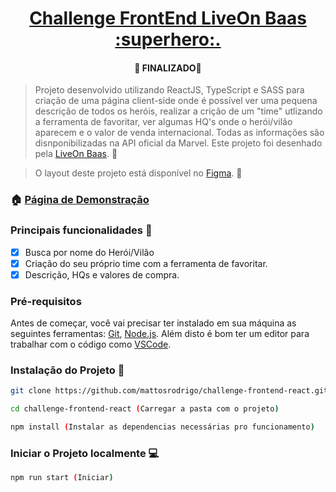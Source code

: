 <h1 align="center">
    <a href="https://challenge-frontend-liveon.vercel.app/">Challenge FrontEnd LiveOn Baas :superhero:.</a>
</h1>

<h4 align="center"> 
	🚧  FINALIZADO🚧
</h4>

> Projeto desenvolvido utilizando ReactJS, TypeScript e SASS para criação de uma página client-side onde é possível ver uma pequena descrição de todos os heróis, realizar a crição de um "time" utlizando a ferramenta de favoritar, ver algumas HQ's onde o herói/vilão aparecem e o valor de venda internacional. Todas as informações são disnponibilizadas na API oficial da Marvel.
Este projeto foi desenhado pela [LiveOn Baas](https://liveonbaas.com/?gclid=Cj0KCQjw18WKBhCUARIsAFiW7JzHXru7TYHUcsmGUI0kz_Hsp0a4lmzeTp0THovIeh9E3t-JQed7M0caAqSfEALw_wcB). :supervillain:

> O layout deste projeto está disponível no [Figma](https://www.figma.com/file/b7EzpqbYSCIjj2OFHPGCqY/Live-On---Challenge-Frontend-React?node-id=0%3A1). :mage:

### 🏠 [Página de Demonstração](https://challenge-frontend-liveon.vercel.app/)

### Principais funcionalidades :abacus:

- [x] Busca por nome do Herói/Vilão
- [x] Criação do seu próprio time com a ferramenta de favoritar.
- [x] Descrição, HQs e valores de compra.

### Pré-requisitos

Antes de começar, você vai precisar ter instalado em sua máquina as seguintes ferramentas:
[Git](https://git-scm.com), [Node.js](https://nodejs.org/en/). 
Além disto é bom ter um editor para trabalhar com o código como [VSCode](https://code.visualstudio.com/).

### Instalação do Projeto :wrench:

```sh
git clone https://github.com/mattosrodrigo/challenge-frontend-react.git  (Clonar o Projeto)

cd challenge-frontend-react (Carregar a pasta com o projeto)

npm install (Instalar as dependencias necessárias pro funcionamento)

```
### Iniciar o Projeto localmente :computer:

```sh
npm run start (Iniciar)
```
